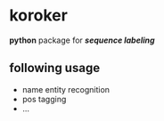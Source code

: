 # koroker

**python** package for ***sequence labeling*** 

## following usage
- name entity recognition
- pos tagging
- ...


